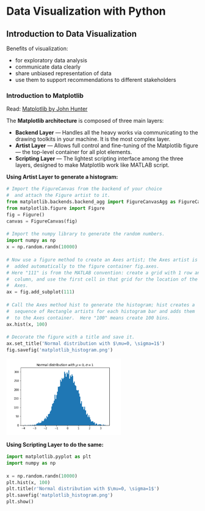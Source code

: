 # Data Visualization with Python  <!-- omit in toc -->

## Introduction to Data Visualization

Benefits of visualization:
- for exploratory data analysis
- communicate data clearly
- share unbiased representation of data
- use them to support recommendations to different stakeholders

### Introduction to Matplotlib

Read: [Matplotlib by John Hunter](https://www.aosabook.org/en/matplotlib.html)

The **Matplotlib architecture** is composed of three main layers:
- **Backend Layer** — Handles all the heavy works via communicating to the drawing toolkits in your machine. It is the most complex layer.
- **Artist Layer** — Allows full control and fine-tuning of the Matplotlib figure — the top-level container for all plot elements.
- **Scripting Layer** — The lightest scripting interface among the three layers, designed to make Matplotlib work like MATLAB script.

**Using Artist Layer to generate a histogram:**

```python
# Import the FigureCanvas from the backend of your choice
#  and attach the Figure artist to it.
from matplotlib.backends.backend_agg import FigureCanvasAgg as FigureCanvas
from matplotlib.figure import Figure
fig = Figure()
canvas = FigureCanvas(fig)

# Import the numpy library to generate the random numbers.
import numpy as np
x = np.random.randn(10000)

# Now use a figure method to create an Axes artist; the Axes artist is
#  added automatically to the figure container fig.axes.
# Here "111" is from the MATLAB convention: create a grid with 1 row and 1
#  column, and use the first cell in that grid for the location of the new
#  Axes.
ax = fig.add_subplot(111)

# Call the Axes method hist to generate the histogram; hist creates a
#  sequence of Rectangle artists for each histogram bar and adds them
#  to the Axes container.  Here "100" means create 100 bins.
ax.hist(x, 100)

# Decorate the figure with a title and save it.
ax.set_title('Normal distribution with $\mu=0, \sigma=1$')
fig.savefig('matplotlib_histogram.png')
```

<img src="res/matplotlib_histogram.png" width="300">

**Using Scripting Layer to do the same:**

```python
import matplotlib.pyplot as plt
import numpy as np

x = np.random.randn(10000)
plt.hist(x, 100)
plt.title(r'Normal distribution with $\mu=0, \sigma=1$')
plt.savefig('matplotlib_histogram.png')
plt.show()
```
